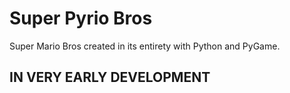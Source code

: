 # Super Pyrio Bros
Super Mario Bros created in its entirety with Python and PyGame.

## IN VERY EARLY DEVELOPMENT
